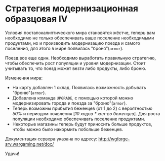 # Стратегия модернизационная образцовая IV

Условия постапокалиптического мира становятся жёстче, теперь вам необходимо не только обеспечивать ваше поселение необходимыми продуктами, но и производить модернизацию поезда и самого поселения, для этого в мире появилась "броня"(`armor`).

Поезд все еще один. Необходимо выработать правильную стратегию, чтобы обеспечить рост популяции и уровня модернизации.
Стоит учитывать то, что поезд может везти либо продукты, либо броню.

Изменения мира:
* На карту добавлен 1 склад. Появилась возможность добывать "броню"(`armor`).
* Добавлена команда `UPGRADE`, с помощью которой можно модернизировать города и поезда за "броню"(`armor`).
* Теперь возможны прибытия беженцев (от 1 до 2) с вероятностью _50%_ и периодом появления [_10 ходов * кол-во беженцев_]. Для роста популяции необходимо обеспечивать поселение продуктами.
* Некоторые магазины теперь будут приносить больше продуктов, чтобы можно было накормить побольше беженцев.

Документация сервера указана по адресу:
http://wgforge-srv.wargaming.net/doc/

Удачи!